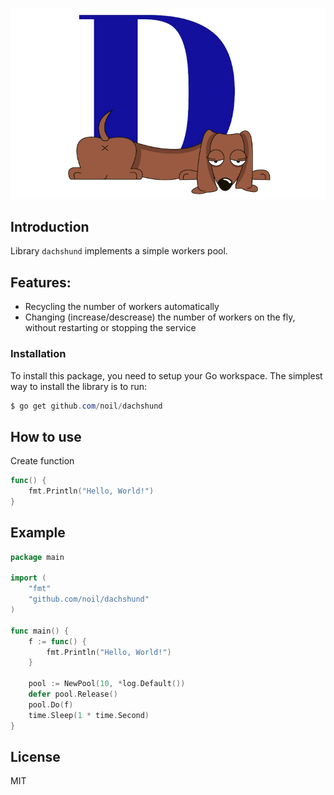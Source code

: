 <p align="center">
    <img width="757" src="https://github.com/noil/dachshund/blob/master/dh.png?raw=true">
</p>

## Introduction

Library `dachshund` implements a simple  workers pool.

## Features:

- Recycling the number of workers automatically
- Changing (increase/descrease) the number of workers on the fly, without restarting or stopping the service

### Installation

To install this package, you need to setup your Go workspace. The simplest way to install the library is to run:
```powershell
$ go get github.com/noil/dachshund
```

## How to use

Create function 
```go
func() {
	fmt.Println("Hello, World!")
}
```

## Example

```go
package main

import (
	"fmt"
	"github.com/noil/dachshund"
)

func main() {
	f := func() {
		fmt.Println("Hello, World!")
	}

	pool := NewPool(10, *log.Default())
	defer pool.Release()
	pool.Do(f)
	time.Sleep(1 * time.Second)
}
```

License
----

MIT